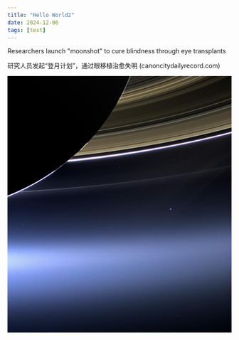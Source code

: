 ```yaml
---
title: "Hello World2"
date: 2024-12-06
tags: [test]
---
```


Researchers launch "moonshot" to cure blindness through eye transplants

研究人员发起“登月计划”，通过眼移植治愈失明 (canoncitydailyrecord.com)

![图片名称](https://github.com/haithink/cosmos/blob/main/_posts/images/earth.jpg)
